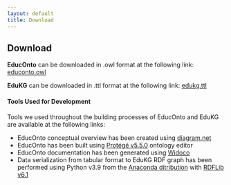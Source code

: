 ```yaml
---
layout: default
title: Download
---
```

<article class="mb-5" id="download">
<content>
  
  
<h2 id="download">Download</h2>
  
  <p><strong>EducOnto</strong> can be downloaded in .owl format at the following link: <a href="../educonto/educonto.owl" download>educonto.owl</a></p>
  <p><strong>EduKG</strong> can be downloaded in .ttl format at the following link: <a href="../edukg/edukg.ttl" download>edukg.ttl</a></p>

  <h4>Tools Used for Development</h4>
  <p>Tools we used throughout the building processes of EducOnto and EduKG are available at the following links: </p>
  
  <ul>
    <li>EducOnto conceptual overview has been created using <a href="https://www.diagrams.net/">diagram.net</a></li>
    <li>EducOnto has been built using <a href="https://protege.stanford.edu/products.php#desktop-protege/">Protégé v5.5.0</a> ontology editor</li>
    <li>EducOnto documentation has been generated using <a href="https://github.com/dgarijo/Widoco">Widoco</a></li>
    <li>Data serialization from tabular format to EduKG RDF graph has been performed using Python v3.9 from the <a href="https://www.anaconda.com/products/distribution#windows">Anaconda ditribution</a> with <a href="https://rdflib.readthedocs.io/en/stable/">RDFLib v6.1</a></li>
  </ul>
